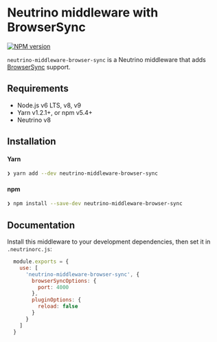 # Neutrino middleware with BrowserSync
[![NPM version][npm-image]][npm-url]

`neutrino-middleware-browser-sync` is a Neutrino middleware that adds
[BrowserSync][BrowserSync] support.

## Requirements

- Node.js v6 LTS, v8, v9
- Yarn v1.2.1+, or npm v5.4+
- Neutrino v8

## Installation

#### Yarn

```bash
❯ yarn add --dev neutrino-middleware-browser-sync
```

#### npm

```bash
❯ npm install --save-dev neutrino-middleware-browser-sync
```

## Documentation

Install this middleware to your development dependencies, then set it in
`.neutrinorc.js`:

```js
  module.exports = {
    use: [
      'neutrino-middleware-browser-sync', {
        browserSyncOptions: {
          port: 4000
        },
        pluginOptions: {
          reload: false
        }
      }
    ]
  }
```

[BrowserSync]: https://browsersync.io/
[npm-image]: https://img.shields.io/npm/v/neutrino-middleware-browser-sync.svg
[npm-url]: https://npmjs.org/package/neutrino-middleware-browser-sync
